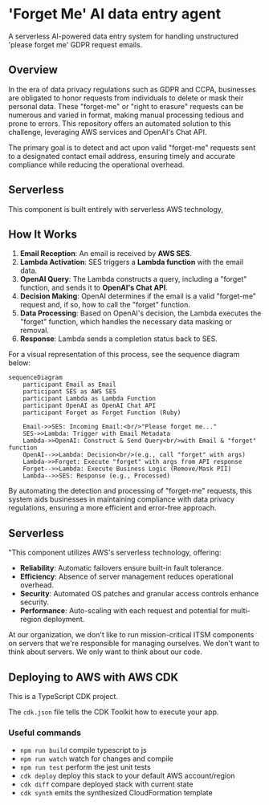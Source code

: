 # 'Forget Me' AI data entry agent

A serverless AI-powered data entry system for handling unstructured 'please forget me' GDPR request emails.

## Overview

In the era of data privacy regulations such as GDPR and CCPA, businesses are obligated to honor requests from individuals to delete or mask their personal data. These "forget-me" or "right to erasure" requests can be numerous and varied in format, making manual processing tedious and prone to errors. This repository offers an automated solution to this challenge, leveraging AWS services and OpenAI's Chat API.

The primary goal is to detect and act upon valid "forget-me" requests sent to a designated contact email address, ensuring timely and accurate compliance while reducing the operational overhead.

## Serverless

This component is built entirely with serverless AWS technology,

## How It Works

1. **Email Reception**: An email is received by **AWS SES**.
2. **Lambda Activation**: SES triggers a **Lambda function** with the email data.
3. **OpenAI Query**: The Lambda constructs a query, including a "forget" function, and sends it to **OpenAI's Chat API**.
4. **Decision Making**: OpenAI determines if the email is a valid "forget-me" request and, if so, how to call the "forget" function.
5. **Data Processing**: Based on OpenAI's decision, the Lambda executes the "forget" function, which handles the necessary data masking or removal.
6. **Response**: Lambda sends a completion status back to SES.

For a visual representation of this process, see the sequence diagram below:

```mermaid
sequenceDiagram
    participant Email as Email
    participant SES as AWS SES
    participant Lambda as Lambda Function
    participant OpenAI as OpenAI Chat API
    participant Forget as Forget Function (Ruby)

    Email->>SES: Incoming Email:<br/>"Please forget me..."
    SES->>Lambda: Trigger with Email Metadata
    Lambda->>OpenAI: Construct & Send Query<br/>with Email & "forget" function
    OpenAI-->>Lambda: Decision<br/>(e.g., call "forget" with args)
    Lambda->>Forget: Execute "forget" with args from API response
    Forget-->>Lambda: Execute Business Logic (Remove/Mask PII)
    Lambda-->>SES: Response (e.g., Processed)
```

By automating the detection and processing of "forget-me" requests, this system aids businesses in maintaining compliance with data privacy regulations, ensuring a more efficient and error-free approach.

## Serverless

"This component utilizes AWS's serverless technology, offering:

- **Reliability**: Automatic failovers ensure built-in fault tolerance.
- **Efficiency**: Absence of server management reduces operational overhead.
- **Security**: Automated OS patches and granular access controls enhance security.
- **Performance**: Auto-scaling with each request and potential for multi-region deployment.

At our organization, we don't like to run mission-critical ITSM components on servers that we're responsible for managing ourselves.  We don't want to think about servers.  We only want to think about our code.

## Deploying to AWS with AWS CDK

This is a TypeScript CDK project.

The `cdk.json` file tells the CDK Toolkit how to execute your app.

### Useful commands

* `npm run build`   compile typescript to js
* `npm run watch`   watch for changes and compile
* `npm run test`    perform the jest unit tests
* `cdk deploy`      deploy this stack to your default AWS account/region
* `cdk diff`        compare deployed stack with current state
* `cdk synth`       emits the synthesized CloudFormation template

